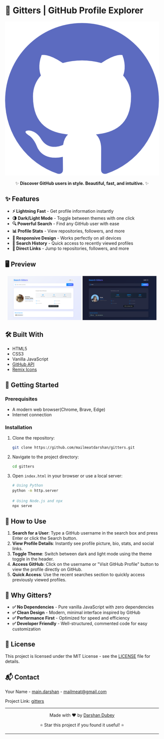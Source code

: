 # 🚀 Gitters | GitHub Profile Explorer

<div align="center">

![Gitters Banner](./assets/gitt.png)

</div>

<p align="center">✨ <strong>Discover GitHub users in style. Beautiful, fast, and intuitive.</strong> ✨</p>

## ✨ Features

- **⚡ Lightning Fast** - Get profile information instantly
- **🌗 Dark/Light Mode** - Toggle between themes with one click
- **🔍 Powerful Search** - Find any GitHub user with ease
- **📊 Profile Stats** - View repositories, followers, and more
- **📱 Responsive Design** - Works perfectly on all devices
- **📜 Search History** - Quick access to recently viewed profiles
- **🔗 Direct Links** - Jump to repositories, followers, and more

## 🖥️ Preview

<div align="center">
  <img src="./assets/readme1.png" alt="Gitters Light Mode" width="48%">
  <img src="./assets/readme2.png" alt="Gitters Dark Mode" width="48%">
</div>

## 🛠️ Built With

- HTML5
- CSS3
- Vanilla JavaScript
- [GitHub API](https://docs.github.com/en/rest)
- [Remix Icons](https://remixicon.com/)

## 🚀 Getting Started

### Prerequisites

- A modern web browser(Chrome, Brave, Edge)
- Internet connection

### Installation

1. Clone the repository:
   ```bash
   git clone https://github.com/mailmeatdarshan/gitters.git
   ```

2. Navigate to the project directory:
   ```bash
   cd gitters
   ```

3. Open `index.html` in your browser or use a local server:
   ```bash
   # Using Python
   python -m http.server
   
   # Using Node.js and npx
   npx serve
   ```

## 📖 How to Use

1. **Search for a User**: Type a GitHub username in the search box and press Enter or click the Search button.
2. **View Profile Details**: Instantly see profile picture, bio, stats, and social links.
3. **Toggle Theme**: Switch between dark and light mode using the theme toggle in the header.
4. **Access GitHub**: Click on the username or "Visit GitHub Profile" button to view the profile directly on GitHub.
5. **Quick Access**: Use the recent searches section to quickly access previously viewed profiles.


## 🌟 Why Gitters?

- **✅ No Dependencies** - Pure vanilla JavaScript with zero dependencies
- **✅ Clean Design** - Modern, minimal interface inspired by GitHub
- **✅ Performance First** - Optimized for speed and efficiency
- **✅ Developer Friendly** - Well-structured, commented code for easy customization

## 📝 License

This project is licensed under the MIT License - see the [LICENSE](LICENSE) file for details.


## 📬 Contact

Your Name - [main.darshan](https://www.instagram.com/main.darshan/) - mailmeat@gmail.com

Project Link: [gitters](https://github.com/mailmeatdarshan/gitters)

---

<div align="center">
  <p>Made with ❤️ by <a href="https://github.com/mailmeatdarshan">Darshan Dubey</a></p>
  <p>⭐ Star this project if you found it useful! ⭐</p>
</div>

---